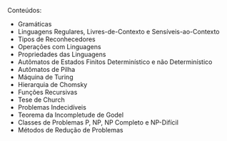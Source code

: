 Conteúdos:

- Gramáticas
- Linguagens Regulares, Livres-de-Contexto e Sensíveis-ao-Contexto
- Tipos de Reconhecedores
- Operações com Linguagens
- Propriedades das Linguagens
- Autômatos de Estados Finitos Determinístico e não Determinístico
- Autômatos de Pilha
- Máquina de Turing
- Hierarquia de Chomsky
- Funções Recursivas
- Tese de Church
- Problemas Indecidíveis
- Teorema da Incompletude de Godel
- Classes de Problemas P, NP, NP Completo e NP-Difícil
- Métodos de Redução de Problemas
